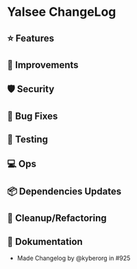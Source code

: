 # Yalsee ChangeLog

:star: Features
---

:hammer: Improvements
---

:shield: Security
---

:lady_beetle: Bug Fixes
---

:test_tube: Testing
---

:computer: Ops
---

:package: Dependencies Updates
---

:broom: Cleanup/Refactoring
---

:notebook_with_decorative_cover: Dokumentation
---

* Made Changelog by @kyberorg in #925